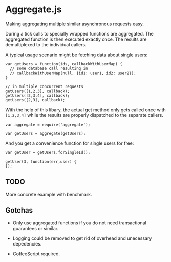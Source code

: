 Aggregate.js
=============

Making aggregating multiple similar asynchronous requests easy.

During a tick calls to specially wrapped functions are aggregated. The aggregated function is then executed exactly once. The results are demultiplexed to the individual callers.

A typical usage scenario might be fetching data about single users:

    var getUsers = function(ids, callbackWithUserMap) {
      // some database call resulting in
      // callbackWithUserMap(null, {id1: user1, id2: user2});
    }

    // in multiple concurrent requests
    getUsers([1,2,3], callback);
    getUsers([2,3,4], callback);
    getUsers([2,3], callback);

With the help of this libary, the actual get method only gets called once with `[1,2,3,4]` while the results are properly dispatched to the separate callers.

    var aggregate = require('aggregate');

    var getUsers = aggregate(getUsers);

And you get a convenience function for single users for free:

    var getUser = getUsers.forSingleId();

    getUser(3, function(err,user) {
    });

TODO
----

More concrete example with benchmark.

Gotchas
-------

* Only use aggregated functions if you do not need transactional guarantees or similar.

* Logging could be removed to get rid of overhead and unecessary depedencies.

* CoffeeScript required.